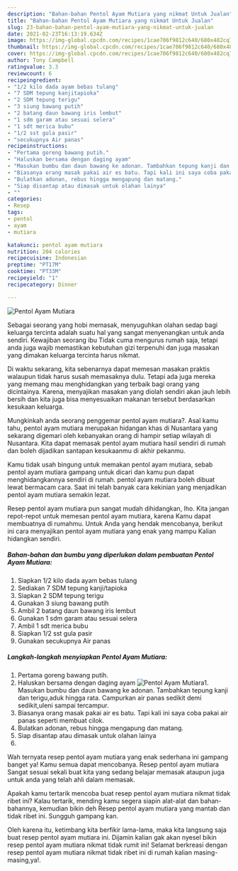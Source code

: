 ```yaml
---
description: "Bahan-bahan Pentol Ayam Mutiara yang nikmat Untuk Jualan"
title: "Bahan-bahan Pentol Ayam Mutiara yang nikmat Untuk Jualan"
slug: 23-bahan-bahan-pentol-ayam-mutiara-yang-nikmat-untuk-jualan
date: 2021-02-23T16:13:19.634Z
image: https://img-global.cpcdn.com/recipes/1cae706f9812c640/680x482cq70/pentol-ayam-mutiara-foto-resep-utama.jpg
thumbnail: https://img-global.cpcdn.com/recipes/1cae706f9812c640/680x482cq70/pentol-ayam-mutiara-foto-resep-utama.jpg
cover: https://img-global.cpcdn.com/recipes/1cae706f9812c640/680x482cq70/pentol-ayam-mutiara-foto-resep-utama.jpg
author: Tony Campbell
ratingvalue: 3.3
reviewcount: 6
recipeingredient:
- "1/2 kilo dada ayam bebas tulang"
- "7 SDM tepung kanjitapioka"
- "2 SDM tepung terigu"
- "3 siung bawang putih"
- "2 batang daun bawang iris lembut"
- "1 sdm garam atau sesuai selera"
- "1 sdt merica bubu"
- "1/2 sst gula pasir"
- "secukupnya Air panas"
recipeinstructions:
- "Pertama goreng bawang putih."
- "Haluskan bersama dengan daging ayam"
- "Masukan bumbu dan daun bawang ke adonan. Tambahkan tepung kanji dan terigu,aduk hingga rata. Campurkan air panas sedikit demi sedikit,uleni sampai tercampur."
- "Biasanya orang masak pakai air es batu. Tapi kali ini saya coba pakai air panas seperti membuat cilok."
- "Bulatkan adonan, rebus hingga mengapung dan matang."
- "Siap disantap atau dimasak untuk olahan lainya"
- ""
categories:
- Resep
tags:
- pentol
- ayam
- mutiara

katakunci: pentol ayam mutiara 
nutrition: 204 calories
recipecuisine: Indonesian
preptime: "PT17M"
cooktime: "PT33M"
recipeyield: "1"
recipecategory: Dinner

---
```



![Pentol Ayam Mutiara](https://img-global.cpcdn.com/recipes/1cae706f9812c640/680x482cq70/pentol-ayam-mutiara-foto-resep-utama.jpg)

Sebagai seorang yang hobi memasak, menyuguhkan olahan sedap bagi keluarga tercinta adalah suatu hal yang sangat menyenangkan untuk anda sendiri. Kewajiban seorang ibu Tidak cuma mengurus rumah saja, tetapi anda juga wajib memastikan kebutuhan gizi terpenuhi dan juga masakan yang dimakan keluarga tercinta harus nikmat.

Di waktu  sekarang, kita sebenarnya dapat memesan masakan praktis walaupun tidak harus susah memasaknya dulu. Tetapi ada juga mereka yang memang mau menghidangkan yang terbaik bagi orang yang dicintainya. Karena, menyajikan masakan yang diolah sendiri akan jauh lebih bersih dan kita juga bisa menyesuaikan makanan tersebut berdasarkan kesukaan keluarga. 



Mungkinkah anda seorang penggemar pentol ayam mutiara?. Asal kamu tahu, pentol ayam mutiara merupakan hidangan khas di Nusantara yang sekarang digemari oleh kebanyakan orang di hampir setiap wilayah di Nusantara. Kita dapat memasak pentol ayam mutiara hasil sendiri di rumah dan boleh dijadikan santapan kesukaanmu di akhir pekanmu.

Kamu tidak usah bingung untuk memakan pentol ayam mutiara, sebab pentol ayam mutiara gampang untuk dicari dan kamu pun dapat menghidangkannya sendiri di rumah. pentol ayam mutiara boleh dibuat lewat bermacam cara. Saat ini telah banyak cara kekinian yang menjadikan pentol ayam mutiara semakin lezat.

Resep pentol ayam mutiara pun sangat mudah dihidangkan, lho. Kita jangan repot-repot untuk memesan pentol ayam mutiara, karena Kamu dapat membuatnya di rumahmu. Untuk Anda yang hendak mencobanya, berikut ini cara menyajikan pentol ayam mutiara yang enak yang mampu Kalian hidangkan sendiri.

<!--inarticleads1-->

##### Bahan-bahan dan bumbu yang diperlukan dalam pembuatan Pentol Ayam Mutiara:

1. Siapkan 1/2 kilo dada ayam bebas tulang
1. Sediakan 7 SDM tepung kanji/tapioka
1. Siapkan 2 SDM tepung terigu
1. Gunakan 3 siung bawang putih
1. Ambil 2 batang daun bawang iris lembut
1. Gunakan 1 sdm garam atau sesuai selera
1. Ambil 1 sdt merica bubu
1. Siapkan 1/2 sst gula pasir
1. Gunakan secukupnya Air panas




<!--inarticleads2-->

##### Langkah-langkah menyiapkan Pentol Ayam Mutiara:

1. Pertama goreng bawang putih.
1. Haluskan bersama dengan daging ayam
<img src="https://img-global.cpcdn.com/steps/6bf64b2aa86dcb05/160x128cq70/pentol-ayam-mutiara-langkah-memasak-2-foto.jpg" alt="Pentol Ayam Mutiara">1. Masukan bumbu dan daun bawang ke adonan. Tambahkan tepung kanji dan terigu,aduk hingga rata. Campurkan air panas sedikit demi sedikit,uleni sampai tercampur.
1. Biasanya orang masak pakai air es batu. Tapi kali ini saya coba pakai air panas seperti membuat cilok.
1. Bulatkan adonan, rebus hingga mengapung dan matang.
1. Siap disantap atau dimasak untuk olahan lainya
1. 




Wah ternyata resep pentol ayam mutiara yang enak sederhana ini gampang banget ya! Kamu semua dapat mencobanya. Resep pentol ayam mutiara Sangat sesuai sekali buat kita yang sedang belajar memasak ataupun juga untuk anda yang telah ahli dalam memasak.

Apakah kamu tertarik mencoba buat resep pentol ayam mutiara nikmat tidak ribet ini? Kalau tertarik, mending kamu segera siapin alat-alat dan bahan-bahannya, kemudian bikin deh Resep pentol ayam mutiara yang mantab dan tidak ribet ini. Sungguh gampang kan. 

Oleh karena itu, ketimbang kita berfikir lama-lama, maka kita langsung saja buat resep pentol ayam mutiara ini. Dijamin kalian gak akan nyesel bikin resep pentol ayam mutiara nikmat tidak rumit ini! Selamat berkreasi dengan resep pentol ayam mutiara nikmat tidak ribet ini di rumah kalian masing-masing,ya!.


